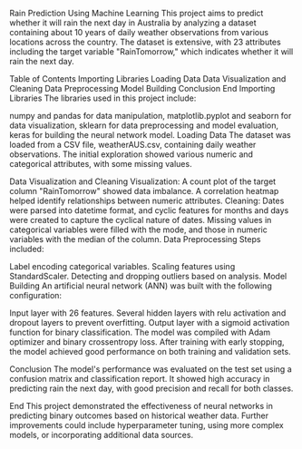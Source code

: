 
Rain Prediction Using Machine Learning
This project aims to predict whether it will rain the next day in Australia by analyzing a dataset containing about 10 years of daily weather observations from various locations across the country. The dataset is extensive, with 23 attributes including the target variable "RainTomorrow," which indicates whether it will rain the next day.

Table of Contents
Importing Libraries
Loading Data
Data Visualization and Cleaning
Data Preprocessing
Model Building
Conclusion
End
Importing Libraries
The libraries used in this project include:

numpy and pandas for data manipulation,
matplotlib.pyplot and seaborn for data visualization,
sklearn for data preprocessing and model evaluation,
keras for building the neural network model.
Loading Data
The dataset was loaded from a CSV file, weatherAUS.csv, containing daily weather observations. The initial exploration showed various numeric and categorical attributes, with some missing values.

Data Visualization and Cleaning
Visualization:
A count plot of the target column "RainTomorrow" showed data imbalance.
A correlation heatmap helped identify relationships between numeric attributes.
Cleaning:
Dates were parsed into datetime format, and cyclic features for months and days were created to capture the cyclical nature of dates.
Missing values in categorical variables were filled with the mode, and those in numeric variables with the median of the column.
Data Preprocessing
Steps included:

Label encoding categorical variables.
Scaling features using StandardScaler.
Detecting and dropping outliers based on analysis.
Model Building
An artificial neural network (ANN) was built with the following configuration:

Input layer with 26 features.
Several hidden layers with relu activation and dropout layers to prevent overfitting.
Output layer with a sigmoid activation function for binary classification.
The model was compiled with Adam optimizer and binary crossentropy loss.
After training with early stopping, the model achieved good performance on both training and validation sets.

Conclusion
The model's performance was evaluated on the test set using a confusion matrix and classification report. It showed high accuracy in predicting rain the next day, with good precision and recall for both classes.

End
This project demonstrated the effectiveness of neural networks in predicting binary outcomes based on historical weather data. Further improvements could include hyperparameter tuning, using more complex models, or incorporating additional data sources.
